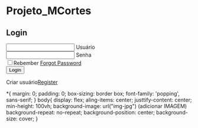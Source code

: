 # Projeto_MCortes

<body>
  <section> 
    <form> 
      <h1>Login</h1>
        <div class = "inputbox">
          <ion-icon name = "mail-ontline"></ion-icon> 
          <input type = "email " required> 
          <label for = "">Usuário</label>
        </div>
      <div class = "inputbox">
        <ion-icon name = "lock-clased-outline"></ion-icon>
        <input type = "password" required>
        <label for = "">Senha</label> 
      </div>
      <div classa = "forget">
        <label for = ""><input type = "checkbox">Rebember</label>
        <a href = "#">Forgot Password</a>
      </div>
      <button>Login</button>
      <div class = "register">
        <p>Criar usuário<a href = "#">Register</a></p>
      </div>
    </form>
  </section>
</body>

*{
margin: 0;
padding: 0;
box-sizing: border box;
font-family: 'popping', sans-serif;
}
body{
display: flex;
aling-items: center;
justtify-content: center; 
min-height: 100vh;
background-image: url("img-jpg") (adicionar IMAGEM)
background-repeat: no-repeat;
background-position: center; 
background-size: cover;
}
